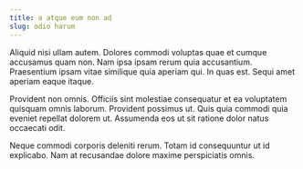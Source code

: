 ```yaml
---
title: a atque eum non ad
slug: odio harum
---
```


Aliquid nisi ullam autem. Dolores commodi voluptas quae et cumque accusamus quam non. Nam ipsa ipsam rerum quia accusantium. Praesentium ipsam vitae similique quia aperiam qui. In quas est. Sequi amet aperiam eaque itaque.

Provident non omnis. Officiis sint molestiae consequatur et ea voluptatem quisquam omnis laborum. Provident possimus ut. Quis quia commodi quia eveniet repellat dolorem ut. Assumenda eos ut sit ratione dolor natus occaecati odit.

Neque commodi corporis deleniti rerum. Totam id consequuntur ut id explicabo. Nam at recusandae dolore maxime perspiciatis omnis.
